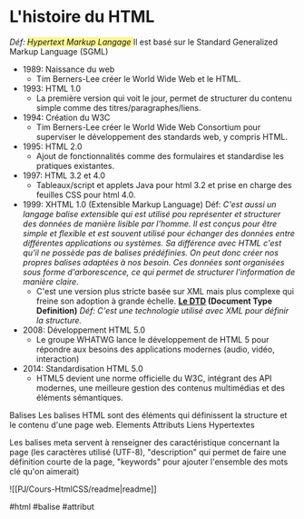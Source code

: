 # L'histoire du HTML
*Déf: <span style="background:#fff88f">Hypertext Markup Langage </span>* 
Il est basé sur le Standard Generalized Markup Language (SGML)

- 1989: Naissance du web
	-  Tim Berners-Lee créer le World Wide Web et le HTML.
- 1993: HTML 1.0
	- La première version qui voit le jour, permet de structurer du contenu simple comme des titres/paragraphes/liens.
- 1994: Création du W3C
	- Tim Berners-Lee créer le World Wide Web Consortium pour superviser le développement des standards web, y compris HTML.
- 1995: HTML 2.0
	- Ajout de fonctionnalités comme des formulaires et standardise les pratiques existantes.
- 1997: HTML 3.2 et 4.0
	- Tableaux/script et applets Java pour html 3.2 et prise en charge des feuilles CSS pour html 4.0.
- 1999: XHTML 1.0 (Extensible Markup Language)
		Déf: 	*C'est aussi un langage balise extensible qui est utilisé pou représenter et structurer des données de manière lisible par l'homme. Il est conçus pour être simple et flexible et est souvent utilisé pour échanger des données entre différentes applications ou systèmes.*
		*Sa différence avec HTML c'est qu'il ne possède pas de balises prédéfinies. On peut donc créer nos propres balises adaptées à nos besoin. Ces données sont organisées sous forme d'arborescence, ce qui permet de structurer l'information de manière claire.*
	- C'est une version plus stricte basée sur XML mais plus complexe qui freine son adoption à grande échelle.
	**<u>Le DTD</u> (Document Type Definition)**
	*Déf: C'est une technologie utilisé avec XML pour définir la structure.*
- 2008: Développement HTML 5.0
	- Le groupe WHATWG lance le développement de HTML 5 pour répondre aux besoins des applications modernes (audio, vidéo, interaction)
- 2014: Standardisation HTML 5.0
	- HTML5 devient une norme officielle du W3C, intégrant des API modernes, une meilleure gestion des contenus multimédias et des éléments sémantiques.

Balises
Les balises HTML sont des éléments qui définissent la structure et le contenu d'une page web.
Elements
Attributs
Liens Hypertextes

Les balises meta servent à renseigner des caractéristique concernant la page (les caractères utilisé (UTF-8), "description" qui permet de faire une définition courte de la page, "keywords" pour ajouter l'ensemble des mots clé qu'on aimerait)

![[PJ/Cours-HtmlCSS/readme|readme]]

#html #balise #attribut
